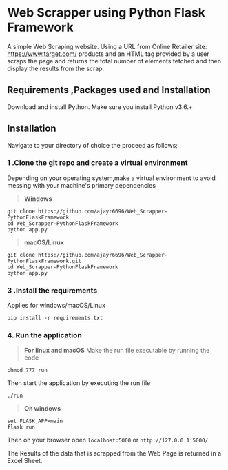 # Web Scrapper using Python Flask Framework
A simple Web Scraping website. Using a URL from Online Retailer site: https://www.target.com/ products and an HTML tag provided by a user scraps the page and returns the total number of elements fetched and then display the results from the scrap.

## Requirements ,Packages used and Installation
Download and install Python. Make sure you install Python v3.6.+
 
## Installation
          
Navigate to your directory of choice the proceed as follows;<br>
          
### 1 .Clone the git repo and create a virtual environment 
          
Depending on your operating system,make a virtual environment to avoid messing with your machine's primary dependencies
          
> **Windows**
          
```
git clone https://github.com/ajayr6696/Web_Scrapper-PythonFlaskFramework
cd Web_Scrapper-PythonFlaskFramework
python app.py
```
          
> **macOS/Linux**
          
```
git clone https://github.com/ajayr6696/Web_Scrapper-PythonFlaskFramework.git
cd Web_Scrapper-PythonFlaskFramework
python app.py
```

### 3 .Install the requirements

Applies for windows/macOS/Linux

```pip install -r requirements.txt```

### 4. Run the application 

> **For linux and macOS**
Make the run file executable by running the code

```chmod 777 run```

Then start the application by executing the run file

```./run```

> **On windows**
```
set FLASK_APP=main
flask run
```
Then on your browser open `localhost:5000` or `http://127.0.0.1:5000/`

The Results of the data that is scrapped from the Web Page is returned in a Excel Sheet.
